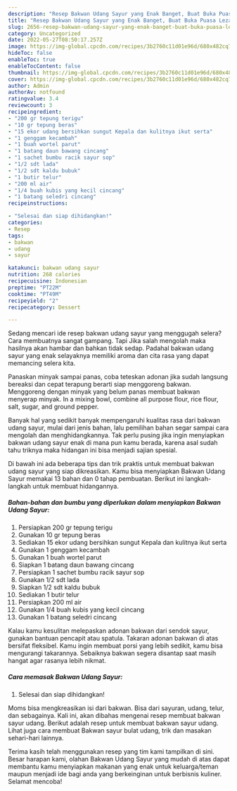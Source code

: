 ```yaml
---
description: "Resep Bakwan Udang Sayur yang Enak Banget, Buat Buka Puasa Lezat"
title: "Resep Bakwan Udang Sayur yang Enak Banget, Buat Buka Puasa Lezat"
slug: 2656-resep-bakwan-udang-sayur-yang-enak-banget-buat-buka-puasa-lezat
category: Uncategorized
date: 2022-05-27T08:50:17.257Z
image: https://img-global.cpcdn.com/recipes/3b2760c11d01e96d/680x482cq70/bakwan-udang-sayur-foto-resep-utama.jpg
hideToc: false
enableToc: true
enableTocContent: false
thumbnail: https://img-global.cpcdn.com/recipes/3b2760c11d01e96d/680x482cq70/bakwan-udang-sayur-foto-resep-utama.jpg
cover: https://img-global.cpcdn.com/recipes/3b2760c11d01e96d/680x482cq70/bakwan-udang-sayur-foto-resep-utama.jpg
author: Admin
authorAv: notfound
ratingvalue: 3.4
reviewcount: 3
recipeingredient:
- "200 gr tepung terigu"
- "10 gr tepung beras"
- "15 ekor udang bersihkan sungut Kepala dan kulitnya ikut serta"
- "1 genggam kecambah"
- "1 buah wortel parut"
- "1 batang daun bawang cincang"
- "1 sachet bumbu racik sayur sop"
- "1/2 sdt lada"
- "1/2 sdt kaldu bubuk"
- "1 butir telur"
- "200 ml air"
- "1/4 buah kubis yang kecil cincang"
- "1 batang seledri cincang"
recipeinstructions:

- "Selesai dan siap dihidangkan!"
categories:
- Resep
tags:
- bakwan
- udang
- sayur

katakunci: bakwan udang sayur 
nutrition: 268 calories
recipecuisine: Indonesian
preptime: "PT22M"
cooktime: "PT49M"
recipeyield: "2"
recipecategory: Dessert

---
```



Sedang mencari ide resep bakwan udang sayur yang menggugah selera? Cara membuatnya sangat gampang. Tapi Jika salah mengolah maka hasilnya akan hambar dan bahkan tidak sedap. Padahal bakwan udang sayur yang enak selayaknya memiliki aroma dan cita rasa yang dapat memancing selera kita.


Panaskan minyak sampai panas, coba teteskan adonan jika sudah langsung bereaksi dan cepat terapung berarti siap menggoreng bakwan. Menggoreng dengan minyak yang belum panas membuat bakwan menyerap minyak. In a mixing bowl, combine all purpose flour, rice flour, salt, sugar, and ground pepper.

Banyak hal yang sedikit banyak mempengaruhi kualitas rasa dari bakwan udang sayur, mulai dari jenis bahan, lalu pemilihan bahan segar sampai cara mengolah dan menghidangkannya. Tak perlu pusing jika ingin menyiapkan bakwan udang sayur enak di mana pun kamu berada, karena asal sudah tahu triknya maka hidangan ini bisa menjadi sajian spesial.


Di bawah ini ada beberapa tips dan trik praktis untuk membuat bakwan udang sayur yang siap dikreasikan. Kamu bisa menyiapkan Bakwan Udang Sayur memakai 13 bahan dan 0 tahap pembuatan. Berikut ini langkah-langkah untuk membuat hidangannya.

<!--inarticleads1-->

##### Bahan-bahan dan bumbu yang diperlukan dalam menyiapkan Bakwan Udang Sayur:

1. Persiapkan 200 gr tepung terigu
1. Gunakan 10 gr tepung beras
1. Sediakan 15 ekor udang bersihkan sungut Kepala dan kulitnya ikut serta
1. Gunakan 1 genggam kecambah
1. Gunakan 1 buah wortel parut
1. Siapkan 1 batang daun bawang cincang
1. Persiapkan 1 sachet bumbu racik sayur sop
1. Gunakan 1/2 sdt lada
1. Siapkan 1/2 sdt kaldu bubuk
1. Sediakan 1 butir telur
1. Persiapkan 200 ml air
1. Gunakan 1/4 buah kubis yang kecil cincang
1. Gunakan 1 batang seledri cincang


Kalau kamu kesulitan melepaskan adonan bakwan dari sendok sayur, gunakan bantuan pencapit atau spatula. Takaran adonan bakwan di atas bersifat fleksibel. Kamu ingin membuat porsi yang lebih sedikit, kamu bisa mengurangi takarannya. Sebaiknya bakwan segera disantap saat masih hangat agar rasanya lebih nikmat. 

<!--inarticleads2-->

##### Cara memasak Bakwan Udang Sayur:


1. Selesai dan siap dihidangkan!

Moms bisa mengkreasikan isi dari bakwan. Bisa dari sayuran, udang, telur, dan sebagainya. Kali ini, akan dibahas mengenai resep membuat bakwan sayur udang. Berikut adalah resep untuk membuat bakwan sayur udang. Lihat juga cara membuat Bakwan sayur bulat udang, trik dan masakan sehari-hari lainnya. 

Terima kasih telah menggunakan resep yang tim kami tampilkan di sini. Besar harapan kami, olahan Bakwan Udang Sayur yang mudah di atas dapat membantu kamu menyiapkan makanan yang enak untuk keluarga/teman maupun menjadi ide bagi anda yang berkeinginan untuk berbisnis kuliner. Selamat mencoba!
